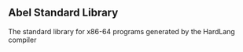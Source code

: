 ## Abel Standard Library
The standard library for x86-64 programs generated by the HardLang compiler